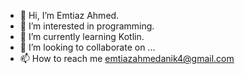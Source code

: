 - 👋 Hi, I’m Emtiaz Ahmed.
- 👀 I’m interested in programming.
- 🌱 I’m currently learning Kotlin.
- 💞️ I’m looking to collaborate on ...
- 📫 How to reach me emtiazahmedanik4@gmail.com

<!---
emtiazahmedanik/emtiazahmedanik is a ✨ special ✨ repository because its `README.md` (this file) appears on your GitHub profile.
You can click the Preview link to take a look at your changes.
--->
